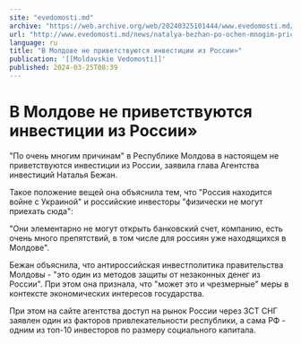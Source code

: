 ```yaml
---
site: "evedomosti.md"
archive: "https://web.archive.org/web/20240325101444/www.evedomosti.md/news/natalya-bezhan-po-ochen-mnogim-prichinam-v-rm-ne-privetstvuy"
url: "http://www.evedomosti.md/news/natalya-bezhan-po-ochen-mnogim-prichinam-v-rm-ne-privetstvuy"
language: ru
title: "В Молдове не приветствуются инвестиции из России»"
publication: '[[Moldavskie Vedomosti]]'
published: 2024-03-25T08:39
---
```


# В Молдове не приветствуются инвестиции из России»

"По очень многим причинам" в Республике Молдова в настоящем не приветствуются инвестиции из России, заявила глава Агентства инвестиций Наталья Бежан.

Такое положение вещей она объяснила тем, что "Россия находится  войне с Украиной" и российские инвесторы "физически не могут приехать сюда":

"Они элементарно не могут открыть банковский счет, компанию, есть очень много препятствий, в том числе для россиян уже находящихся в Молдове".

Бежан объяснила, что антироссийская инвестполитика правительства Молдовы - "это один из методов защиты от незаконных денег из России". При этом она признала, что "может это и чрезмерные" меры в контексте экономических интересов государства.

При этом на сайте агентства доступ на рынок России через ЗСТ СНГ заявлен один из факторов привлекательности республики, а сама РФ - одним из топ-10 инвесторов по размеру социального капитала.